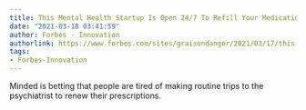 ```yaml
---
title: This Mental Health Startup Is Open 24/7 To Refill Your Medications
date: "2021-03-18 03:41:59"
author: Forbes - Innovation
authorlink: https://www.forbes.com/sites/graisondangor/2021/03/17/this-mental-health-startup-is-open-247-to-refill-your-medications/
tags:
- Forbes-Innovation
---
```

Minded is betting that people are tired of making routine trips to the psychiatrist to renew their prescriptions.